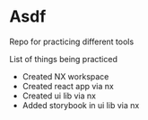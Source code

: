 # Asdf

Repo for practicing different tools

List of things being practiced

- Created NX workspace
- Created react app via nx
- Created ui lib via nx
- Added storybook in ui lib via nx
